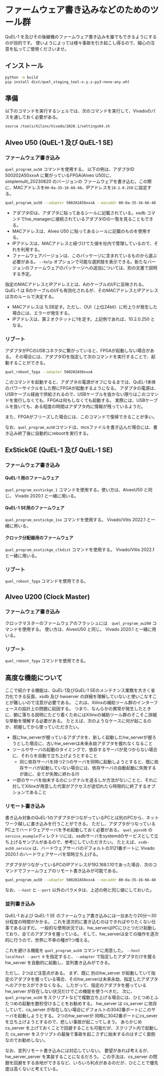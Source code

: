 # ファームウェア書き込みなどのためのツール群

QuEL-1 を及びその後継機のファームウェア書き込みを誰でもできるようにするのが目的です。
使いようによっては様々事故を引き起こし得るので、細心の注意を払ってご使用くださいませ。

## インストール
```bash
python -m build
pip install dist/quel_staging_tool-x.y.z-py3-none-any.whl
```

## 準備
以下のコマンドを実行するシェルでは、次のコマンドを実行して、Vivadoのパスを通しておく必要がある。
```
source /tools/Xilinx/Vivado/2020.1/settings64.sh
```

## Alveo U50 (QuEL-1 及び QuEL-1 SE) 
### ファームウェア書き込み
`quel_program_au50` コマンドを使用する。
以下の例は、アダプタID 500202A50xxxA に繋がっているFPGA(Alveo U50)に、simplemulti_20230820 のバージョンの
ファームウェアを書き込む。この際に、MACアドレスを`00-0a-35-16-66-48`、IPアドレスを`10.1.0.250` に設定する。

```bash
quel_program_au50 --adapter 500202A50xxxA --macaddr 00-0a-35-16-66-48 --ipaddr 10.1.0.250 --firmware simplemulti_20230820 --port 3121
```

- アダプタIDは、アダプタに貼ってあるシールに記載されている。xsdb コマンドでhw_managerに接続されているアダプタIDの一覧を見ることもできる。
- MACアドレスは、Alveo U50 に貼ってあるシールに記載のものを使用する。
- IPアドレスは、MACアドレスと紐づけてた値を社内で管理しているので、それを利用する。
- ファームウェアバージョンは、このパッケージに含まれているものから選ぶ必要がある。 `--help` オプションで可能な選択肢を表示できる。新たなバージョンのファームウェアのパッケージへの追加については、別の文書で説明する予定。

指定のMACアドレスとIPアドレスとは、AのケーブルのI/Fに反映される。
QuEL-1 は BのケーブルのI/Fも有効化されるが、そのMACアドレスとIPアドレスは次のルールで決定する。
- MACアドレスは 1LSB足す。ただし、OUI（上位24bit）に桁上りが発生した場合には、エラーが発生する。
- IPアドレスは、第２オクテットに1を足す。上記例であれば、10.2.0.250 となる。


### リブート
アダプタがPCのUSBコネクタに繋がっていると、FPGAが起動しない場合がある。
その場合には、アダプタIDを指定して次のコマンドを実行することで、起動することができる。

```bash
quel_reboot_fpga --adapter 500202A50xxxA
```

このコマンドを起動すると、アダプタの電源がオフになるまでは、QuEL-1本体のパワーサイクルをした際にFPGAが起動するようになる。
アダプタの電源は、USBケーブル経由で供給されるので、USBケーブルを抜かない限りはこのコマンドを実行しなくても、FPGAは何もしなくても起動する。
実際には、USBケーブルを抜いても、ある程度の時間はアダプタ内に情報が残っているようだ。

また、FPGAがフリーズした場合には、このコマンドで復帰できることが多い。

なお、`quel_program_au50`コマンドは、mcsファイルを書き込んだ場合には、書き込み終了後に自動的にrebootを実行する。

## ExStickGE (QuEL-1 及び QuEL-1 SE)

### ファームウェア書き込み

#### QuEL-1 用のファームウェア
`quel_program_exstickge_1` コマンドを使用する。使い方は、AlveoU50 と同じ。
Vivado 2020.1 と一緒に用いる。

#### QuEL-1 SE用のファームウェア
`quel_program_exstickge_1se` コマンドを使用する。
Vivado/Vitis 2022.1 と一緒に用いる。

#### クロック分配器用のファームウェア
`quel_program_exstickge_clkdist` コマンドを使用する。
Vivado/Vitis 2022.1 と一緒に用いる。

### リブート
`quel_reboot_fpga` コマンドを使用できる。

## Alveo U200 (Clock Master)
### ファームウェア書き込み
クロックマスターのファームウェアのフラッシュには　`quel_program_au200` コマンドを使用する。
使い方は、AlveoU50 と同じ。
Vivado 2020.1 と一緒に用いる。

### リブート
`quel_reboot_fpga` コマンドを使用できる。


## 高度な機能について
ここで紹介する機能は、QuEL-1及びQuEL-1 SEのメンテナンス業務を大きく省力化できる反面、xsdb 及び hwserver の詳細を理解していないと使いこなすことが難しいので注意が必要である。
これは、Xilinxの補助ツール群のインターフェースの設計上の問題に起因する。
つまり、なんらかの異常が発生したときに、腑に落ちる説明にたどり着くためにはXilinxの補助ツール群のそこそこ詳細な挙動を理解する必要がある。
たとえば、次のようなケースに何が起こるのか、把握してから使っていただきたい。
- 既にhw_serverが握っているアダプタを、新しく起動したhw_serverが握ろうとした場合に、古いhw_serverは未来永劫アダプタを握れなくなること
- ツールやサーバの起動のタイミングで、依存するサーバが見つからない場合に、それらを自動で立ち上げようとすること
  - 同じ依存サーバを持つ2つのサーバを同時に起動しようとすると、既に依存サーバが起動していない場合には、依存サーバの自動起動に失敗するが故に、全てが失敗に終わる(!)
- 一部のサーバを始末するのにシグナルを送るしか方法がないことと、それに対してXilinxが用意した代案がアクセスが途切れたら時限的に終了するオプションであること

### リモート書き込み
書き込み対象のQuEL-1のアダプタがつながっているPCとは別のPCから、ネットワーク越しに書き込みを行うことができる。
ただし、アダプタがつなっているPC上でハードウェアサーバを予め起動しておく必要がある。
`quel_pyxsdb` の `service_example`ディレクトリには、xsdbサーバをsystemdのサービスとして立ち上げるサンプルがあるので、参考にしていただきたい。
たとえば、`xsdb-au50.service` は、ハードウェアサーバのデフォルトの3121番ポートに Vivado 2020.1 のハードウェアサーバを常時立ち上げる。

アダプタがつながっているPCのIPアドレスが192.168.1.10であった場合、次のコマンドでファームウェアのリモート書き込みが可能である。
```bash
quel_program_au50 --adapter 500202A50xxxA --macaddr 00-0a-35-16-66-48 --ipaddr 10.1.0.250 --firmware simplemulti_20230820 --host 192.168.1.10 --port 3121
```
なお、`--host` と `--port` 以外のパラメタは、上述の例と同じ値にしておいた。

### 並列書き込み
QuEL-1 および QuEL-1 SE のファームウェア書き込みには一台あたり20分〜30分程度の時間がかかる。
これを逐次的に書き込むのはできればやりたくない仕事であるはずだ。
一般的な使用状況では、hw_serverはPCにひとつだけ起動しており、全てのアダプタを握っている。
そして、hw_serverは全ての操作を逐次的に行うので、世界に不幸の種が1つ増える。

これを避ける機能を `quel_program_au50` コマンドに用意した。
`--host localhost --port 0` を指定すると、`--adapter` で指定したアダプタだけを握る hw_server を自動的に起動し、並列書き込みができる。

ただし、2つほど注意点がある。
まず、既に 別のhw_server が起動していて指定のアダプタを握っている場合、そのhw_serverは未来永劫、指定したアダプタへのアクセスができなくなる。
したがって、指定のアダプタを握っている hw_server が存在しない状況だけでこの機能を使うべきだ。
次に、`quel_program_au50` をスクリプトなどで複数立ち上げる場合には、ひとつめとふたつめの起動を数秒空けることをお勧めする。
hw_server は cs_server に依存していて、cs_server が存在しない場合にデフォルトの3042番ポートにこのサーバを起動しようとする。
2つのhw_serverが 同時に3042番ポートにcs_severを立ち上げようとするので、悲しい事故が起こってしまう。
あらかじめ cs_server を上げておくことで回避することも可能だが、スクリプト内で起動した cs_server をスクリプトの最後で事故を起こさずに始末するのはすごく面倒なのでお勧めしない。

なお、並列リモート書き込みには対応していない。
要望があれば考えるが、hw_server_server を実装することになるだろう。
この手法は、cs_server の問題を回避をする余地ができるなど、いろいろ利点があるのだが、ひとことで優先度は高くないと考えている。
